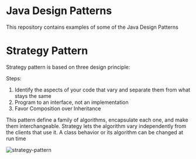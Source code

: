 # Java Design Patterns
This repository contains examples of some of the Java Design Patterns

# Strategy Pattern

Strategy pattern is based on three design principle:

Steps:
  1. Identify the aspects of your code that vary and separate them from what stays the same <br />
  2. Program to an interface, not an implementation  <br />
  3. Favor Composition over Inheritance

This pattern define a family of algorithms, encapsulate each one, and make them interchangeable. Strategy lets the algorithm vary independently from the clients that use it. A class behavior or its algorithm can be changed at run time

![strategy-pattern](../master/strategy-pattern/strategy-pattern.JPG)



